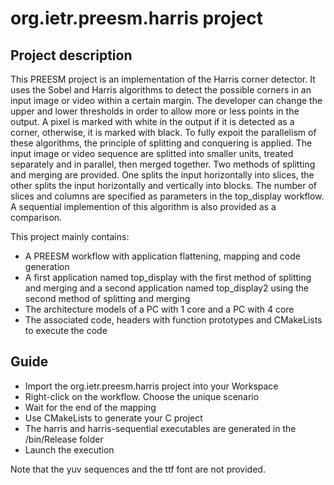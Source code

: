 # org.ietr.preesm.harris project
## Project description 

This PREESM project is an implementation of the Harris corner detector. It uses the Sobel and Harris algorithms to detect the possible corners in an input image or video within a certain margin. The developer can change the upper and lower thresholds in order to allow more or less points in the output. A pixel is marked with white in the output if it is detected as a corner, otherwise, it is marked with black. To fully expoit the parallelism of these algorithms, the principle of splitting and conquering is applied. The input image or video sequence are splitted into smaller units, treated separately and in parallel, then merged together. Two methods of splitting and merging are provided. One splits the input horizontally into slices, the other splits the input horizontally and vertically into blocks. The number of slices and columns are specified as parameters in the top_display workflow. A sequential implemention of this algorithm is also provided as a comparison.

This project mainly contains:

* A PREESM workflow with application flattening, mapping and code generation
* A first application named top_display with the first method of splitting and merging and a second application named top_display2 using the second method of splitting and merging
* The architecture models of a PC with 1 core and a PC with 4 core
* The associated code, headers with function prototypes and CMakeLists to execute the code

## Guide

* Import the org.ietr.preesm.harris project into your Workspace
* Right-click on the workflow. Choose the unique scenario
* Wait for the end of the mapping
* Use CMakeLists to generate your C project
* The harris and harris-sequential executables are generated in the /bin/Release folder
* Launch the execution

Note that the yuv sequences and the ttf font are not provided.